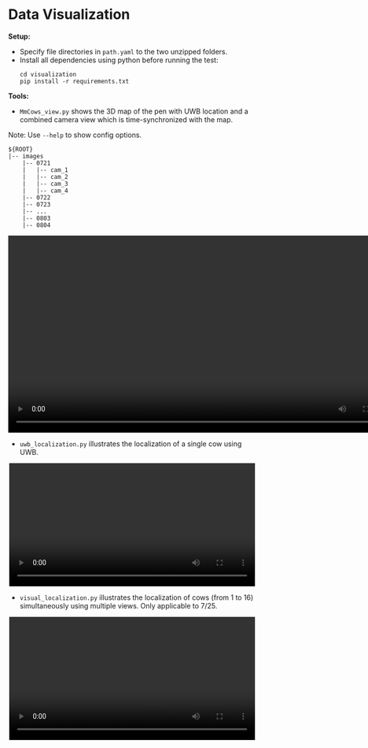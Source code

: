 # Data Visualization



**Setup:**
* Specify file directories in ```path.yaml``` to the two unzipped folders.
* Install all dependencies using python before running the test:
	```
	cd visualization
	pip install -r requirements.txt
	```
	
**Tools:**
* ```MmCows_view.py``` shows the 3D map of the pen with UWB location and a combined camera view which is time-synchronized with the map.


Note: Use ```--help``` to show config options.

```
${ROOT}
|-- images
    |-- 0721
    |   |-- cam_1
    |   |-- cam_2
    |   |-- cam_3
    |   |-- cam_4
    |-- 0722
    |-- 0723
    |-- ...
    |-- 0803
    |-- 0804
```
<div align="center">
<video width="800" controls autoplay loop>
  <source src="https://github.com/hienvuvg/dairycattle_dataset/blob/main/visualization/files/mmcows_view_vid.mp4" type="video/mp4">
</video>
</div>

* ```uwb_localization.py``` illustrates the localization of a single cow using UWB.

<div align="center">
<video width="500" controls autoplay loop>
  <source src="././files/uwb_loc_vid.mp4" type="video/mp4">
</video>
</div>

* ```visual_localization.py``` illustrates the localization of cows (from 1 to 16) simultaneously using multiple views. Only applicable to 7/25.

<div align="center">
<video width="500" controls autoplay loop>
  <source src="../../files/visual_loc_vid.mp4" type="video/mp4">
</video>
</div>
